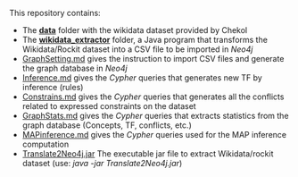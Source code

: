 This repository contains:
- The [**data**](data) folder with the wikidata dataset provided by Chekol
- The [**wikidata_extractor**](wikidata_extractor) folder, a Java program that transforms the Wikidata/Rockit dataset into a CSV file to be imported in *Neo4j*
- [GraphSetting.md](GraphSetting.md) gives the instruction to import CSV files and generate the graph database in *Neo4j*
- [Inference.md](Inference.md) gives the *Cypher* queries that generates new TF by inference (rules)
- [Constrains.md](Constraints.md) gives the *Cypher* queries that generates all the conflicts related to expressed constraints on the dataset
- [GraphStats.md](GraphStats.md) gives the *Cypher* queries that extracts statistics from the graph database (Concepts, TF, conflicts, etc.)
- [MAPinference.md](MAPinference.md) gives the *Cypher* queries used for the MAP inference computation
- [Translate2Neo4j.jar](Translate2Neo4j.jar) The executable jar file to extract Wikidata/rockit dataset (use: *java -jar Translate2Neo4j.jar*)
